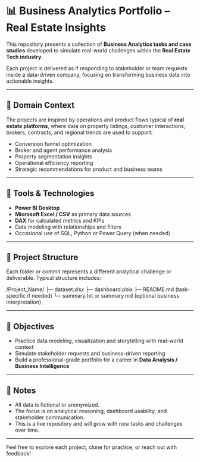 # 📊 Business Analytics Portfolio – Real Estate Insights

This repository presents a collection of **Business Analytics tasks and case studies** developed to simulate real-world challenges within the **Real Estate Tech industry**.

Each project is delivered as if responding to stakeholder or team requests inside a data-driven company, focusing on transforming business data into actionable insights.

---

## 💼 Domain Context

The projects are inspired by operations and product flows typical of **real estate platforms**, where data on property listings, customer interactions, brokers, contracts, and regional trends are used to support:

- Conversion funnel optimization
- Broker and agent performance analysis
- Property segmentation insights
- Operational efficiency reporting
- Strategic recommendations for product and business teams

---

## 🧰 Tools & Technologies

- **Power BI Desktop**
- **Microsoft Excel / CSV** as primary data sources
- **DAX** for calculated metrics and KPIs
- Data modeling with relationships and filters
- Occasional use of SQL, Python or Power Query (when needed)

---

## 📁 Project Structure

Each folder or commit represents a different analytical challenge or deliverable. Typical structure includes:

/Project_Name/
├─ dataset.xlsx
├─ dashboard.pbix
├─ README.md (task-specific if needed)
└─ summary.txt or summary.md (optional business interpretation)

---

## 🎯 Objectives

- Practice data modeling, visualization and storytelling with real-world context
- Simulate stakeholder requests and business-driven reporting
- Build a professional-grade portfolio for a career in **Data Analysis / Business Intelligence**

---

## 📌 Notes

- All data is fictional or anonymized.
- The focus is on analytical reasoning, dashboard usability, and stakeholder communication.
- This is a live repository and will grow with new tasks and challenges over time.

---

Feel free to explore each project, clone for practice, or reach out with feedback!
